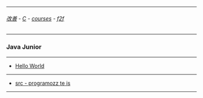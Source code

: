 
---

###### [改善](https://github.com/ttltrk/0C/blob/master/README.MD) - [C](https://github.com/ttltrk/PRG/blob/master/CODING.MD) - [courses](https://github.com/ttltrk/Courses/blob/master/README.MD) - [f2f](https://github.com/ttltrk/Courses/blob/master/F2F/F2F.MD)

---

### Java Junior

---

* [Hello World](https://github.com/ttltrk/PRG/blob/master/JAVA/DOC/BJM/TOMI/01/hw.md)

---

* [src - programozz te is](http://programozzteis.hu/)

---
